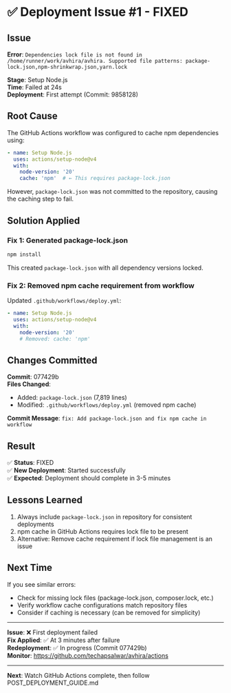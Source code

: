 # ✅ Deployment Issue #1 - FIXED

## Issue
**Error**: `Dependencies lock file is not found in /home/runner/work/avhira/avhira. Supported file patterns: package-lock.json,npm-shrinkwrap.json,yarn.lock`

**Stage**: Setup Node.js  
**Time**: Failed at 24s  
**Deployment**: First attempt (Commit: 9858128)

## Root Cause
The GitHub Actions workflow was configured to cache npm dependencies using:
```yaml
- name: Setup Node.js
  uses: actions/setup-node@v4
  with:
    node-version: '20'
    cache: 'npm'  # ← This requires package-lock.json
```

However, `package-lock.json` was not committed to the repository, causing the caching step to fail.

## Solution Applied

### Fix 1: Generated package-lock.json
```bash
npm install
```
This created `package-lock.json` with all dependency versions locked.

### Fix 2: Removed npm cache requirement from workflow
Updated `.github/workflows/deploy.yml`:
```yaml
- name: Setup Node.js
  uses: actions/setup-node@v4
  with:
    node-version: '20'
    # Removed: cache: 'npm'
```

## Changes Committed
**Commit**: 077429b  
**Files Changed**:
- Added: `package-lock.json` (7,819 lines)
- Modified: `.github/workflows/deploy.yml` (removed npm cache)

**Commit Message**: `fix: Add package-lock.json and fix npm cache in workflow`

## Result
✅ **Status**: FIXED  
✅ **New Deployment**: Started successfully  
✅ **Expected**: Deployment should complete in 3-5 minutes  

## Lessons Learned
1. Always include `package-lock.json` in repository for consistent deployments
2. npm cache in GitHub Actions requires lock file to be present
3. Alternative: Remove cache requirement if lock file management is an issue

## Next Time
If you see similar errors:
- Check for missing lock files (package-lock.json, composer.lock, etc.)
- Verify workflow cache configurations match repository files
- Consider if caching is necessary (can be removed for simplicity)

---

**Issue**: ❌ First deployment failed  
**Fix Applied**: ✅ At 3 minutes after failure  
**Redeployment**: ✅ In progress (Commit 077429b)  
**Monitor**: https://github.com/techapsalwar/avhira/actions

---

**Next**: Watch GitHub Actions complete, then follow POST_DEPLOYMENT_GUIDE.md
